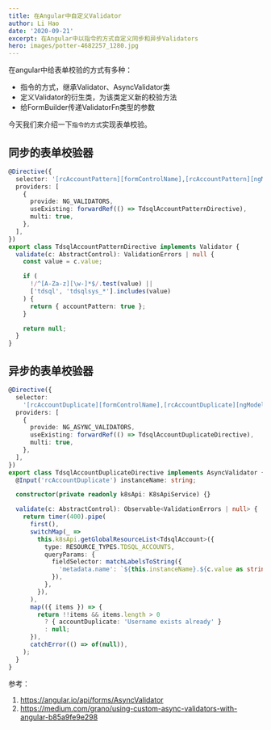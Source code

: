 ```yaml
---
title: 在Angular中自定义Validator
author: Li Hao
date: '2020-09-21'
excerpt: 在Angular中以指令的方式自定义同步和异步Validators
hero: images/potter-4682257_1280.jpg
---
```

在angular中给表单校验的方式有多种：

- 指令的方式，继承Validator、AsyncValidator类
- 定义Validator的衍生类，为该类定义新的校验方法
- 给FormBuilder传递ValidatorFn类型的参数

今天我们来介绍一下`指令的方式`实现表单校验。

## 同步的表单校验器

```typescript
@Directive({
  selector: '[rcAccountPattern][formControlName],[rcAccountPattern][ngModel]',
  providers: [
    {
      provide: NG_VALIDATORS,
      useExisting: forwardRef(() => TdsqlAccountPatternDirective),
      multi: true,
    },
  ],
})
export class TdsqlAccountPatternDirective implements Validator {
  validate(c: AbstractControl): ValidationErrors | null {
    const value = c.value;

    if (
      !/^[A-Za-z][\w-]*$/.test(value) ||
      ['tdsql', 'tdsqlsys_*'].includes(value)
    ) {
      return { accountPattern: true };
    }

    return null;
  }
}

```

## 异步的表单校验器

```typescript
@Directive({
  selector:
    '[rcAccountDuplicate][formControlName],[rcAccountDuplicate][ngModel]',
  providers: [
    {
      provide: NG_ASYNC_VALIDATORS,
      useExisting: forwardRef(() => TdsqlAccountDuplicateDirective),
      multi: true,
    },
  ],
})
export class TdsqlAccountDuplicateDirective implements AsyncValidator {
  @Input('rcAccountDuplicate') instanceName: string;

  constructor(private readonly k8sApi: K8sApiService) {}

  validate(c: AbstractControl): Observable<ValidationErrors | null> {
    return timer(400).pipe(
      first(),
      switchMap(_ =>
        this.k8sApi.getGlobalResourceList<TdsqlAccount>({
          type: RESOURCE_TYPES.TDSQL_ACCOUNTS,
          queryParams: {
            fieldSelector: matchLabelsToString({
              'metadata.name': `${this.instanceName}.${c.value as string}`,
            }),
          },
        }),
      ),
      map(({ items }) => {
        return !!items && items.length > 0
          ? { accountDuplicate: 'Username exists already' }
          : null;
      }),
      catchError(() => of(null)),
    );
  }
}
```

参考：

1. https://angular.io/api/forms/AsyncValidator
2. https://medium.com/grano/using-custom-async-validators-with-angular-b85a9fe9e298
